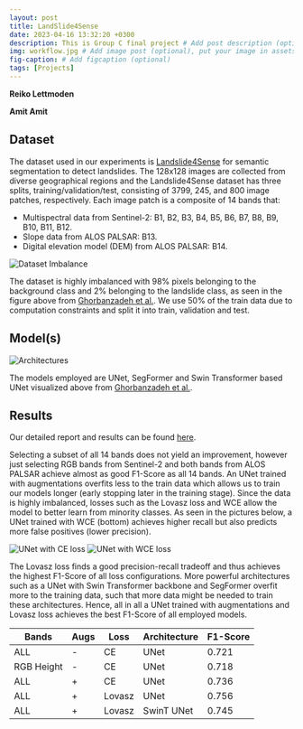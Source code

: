 ```yaml
---
layout: post
title: LandSlide4Sense
date: 2023-04-16 13:32:20 +0300
description: This is Group C final project # Add post description (optional)
img: workflow.jpg # Add image post (optional), put your image in assets/img/
fig-caption: # Add figcaption (optional)
tags: [Projects]
---
```

<html>
<body>
    <p><strong>Reiko Lettmoden</strong></p>
    <p><strong>Amit Amit</strong></p>
</body>
</html>

## Dataset
The dataset used in our experiments is [Landslide4Sense](https://github.com/iarai/Landslide4Sense-2022) for semantic segmentation to detect landslides. The 128x128 images are collected from diverse geographical regions and the Landslide4Sense dataset has three splits, training/validation/test, consisting of 3799, 245, and 800 image patches, respectively. Each image patch is a composite of 14 bands that:


- Multispectral data from Sentinel-2: B1, B2, B3, B4, B5, B6, B7, B8, B9, B10, B11, B12.
- Slope data from ALOS PALSAR: B13.
- Digital elevation model (DEM) from ALOS PALSAR: B14.

![Dataset Imbalance]({{site.baseurl}}/assets/img/group_c_landslide_imbalance.png)

The dataset is highly imbalanced with 98% pixels belonging to the background class and 2% belonging to the landslide class, as seen in the figure above from [Ghorbanzadeh et al.](https://ieeexplore.ieee.org/iel7/4609443/4609444/09944085.pdf). We use 50% of the train data due to computation constraints and split it into train, validation and test.

## Model(s)

![Architectures]({{site.baseurl}}/assets/img/group_C_architectures.png)

The models employed are UNet, SegFormer and Swin Transformer based UNet visualized above from [Ghorbanzadeh et al.](https://ieeexplore.ieee.org/iel7/4609443/4609444/09944085.pdf). 

## Results

Our detailed report and results can be found [here](https://de.overleaf.com/read/zdqbcdhzyhbf).

Selecting a subset of all 14 bands does not yield an improvement, however just selecting RGB bands from Sentinel-2 and both bands from ALOS PALSAR achieve almost as good F1-Score as all 14 bands. An UNet trained with augmentations overfits less to the train data which allows us to train our models longer (early stopping later in the training stage). Since the data is highly imbalanced, losses such as the Lovasz loss and WCE allow the model to better learn from minority classes. As seen in the pictures below, a UNet trained with WCE (bottom) achieves higher recall but also predicts more false positives (lower precision). 

![UNet with CE loss]({{site.baseurl}}/assets/img/group_c_803_UNet_base_all_aug_e100.png)
![UNet with WCE loss]({{site.baseurl}}/assets/img/group_c_803_UNet_base_aug_wec_10_e100.png)

The Lovasz loss finds a good precision-recall tradeoff and thus achieves the highest F1-Score of all loss configurations. More powerful architectures such as a UNet with Swin Transformer backbone and SegFormer overfit more to the training data, such that more data might be needed to train these architectures. Hence, all in all a UNet trained with augmentations and Lovasz loss achieves the best F1-Score of all employed models.


| Bands      | Augs | Loss   | Architecture | F1-Score     |
|------------|------|--------|--------------|--------------|
| ALL        | -    | CE     | UNet         | 0.721        |
| RGB Height | -    | CE     | UNet         | 0.718        |
| ALL        | +    | CE     | UNet         | 0.736        |
| ALL        | +    | Lovasz | UNet         | 0.756        |
| ALL        | +    | Lovasz | SwinT UNet   | 0.745        |

